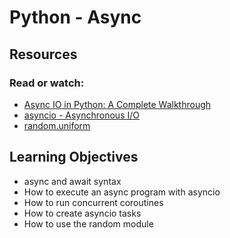 # Python - Async

## Resources
### Read or watch:

- [Async IO in Python: A Complete Walkthrough](https://realpython.com/async-io-python/)
- [asyncio - Asynchronous I/O](https://docs.python.org/3/library/asyncio.html)
- [random.uniform](https://docs.python.org/3/library/random.html#random.uniform)

## Learning Objectives

- async and await syntax
- How to execute an async program with asyncio
- How to run concurrent coroutines
- How to create asyncio tasks
- How to use the random module